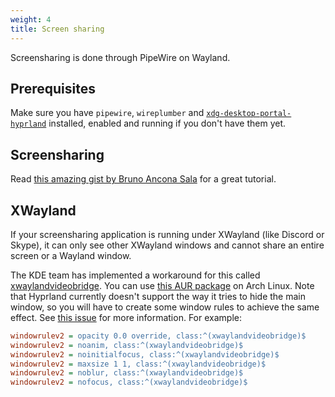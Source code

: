 ```yaml
---
weight: 4
title: Screen sharing
---
```


Screensharing is done through PipeWire on Wayland.

## Prerequisites

Make sure you have `pipewire`, `wireplumber` and
[`xdg-desktop-portal-hyprland`](../../Hypr-Ecosystem/xdg-desktop-portal-hyprland)
installed, enabled and running if you don't have them yet.

## Screensharing

Read
[this amazing gist by Bruno Ancona Sala](https://gist.github.com/brunoanc/2dea6ddf6974ba4e5d26c3139ffb7580)
for a great tutorial.

## XWayland

If your screensharing application is running under XWayland (like Discord or
Skype), it can only see other XWayland windows and cannot share an entire
screen or a Wayland window.

The KDE team has implemented a workaround for this called
[xwaylandvideobridge](https://invent.kde.org/system/xwaylandvideobridge). You
can use
[this AUR package](https://aur.archlinux.org/packages/xwaylandvideobridge-git)
on Arch Linux. Note that Hyprland currently doesn't support the way it tries to
hide the main window, so you will have to create some window rules to achieve
the same effect. See
[this issue](https://invent.kde.org/system/xwaylandvideobridge/-/issues/1) for
more information. For example:

```ini
windowrulev2 = opacity 0.0 override, class:^(xwaylandvideobridge)$
windowrulev2 = noanim, class:^(xwaylandvideobridge)$
windowrulev2 = noinitialfocus, class:^(xwaylandvideobridge)$
windowrulev2 = maxsize 1 1, class:^(xwaylandvideobridge)$
windowrulev2 = noblur, class:^(xwaylandvideobridge)$
windowrulev2 = nofocus, class:^(xwaylandvideobridge)$
```
